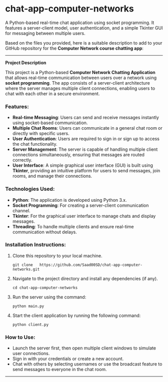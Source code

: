 # chat-app-computer-networks
A Python-based real-time chat application using socket programming. It features a server-client model, user authentication, and a simple Tkinter GUI for messaging between multiple users.


Based on the files you provided, here is a suitable description to add to your GitHub repository for the **Computer Network course chatting app**:

---

**Project Description**

This project is a Python-based **Computer Network Chatting Application** that allows real-time communication between users over a network using **socket programming**. The app consists of a server-client architecture where the server manages multiple client connections, enabling users to chat with each other in a secure environment.

### Features:
- **Real-time Messaging**: Users can send and receive messages instantly using socket-based communication.
- **Multiple Chat Rooms**: Users can communicate in a general chat room or directly with specific users.
- **User Authentication**: Users are required to sign in or sign up to access the chat functionality.
- **Server Management**: The server is capable of handling multiple client connections simultaneously, ensuring that messages are routed correctly.
- **User Interface**: A simple graphical user interface (GUI) is built using **Tkinter**, providing an intuitive platform for users to send messages, join rooms, and manage their connections.

### Technologies Used:
- **Python**: The application is developed using Python 3.x.
- **Socket Programming**: For creating a server-client communication channel.
- **Tkinter**: For the graphical user interface to manage chats and display messages.
- **Threading**: To handle multiple clients and ensure real-time communication without delays.

### Installation Instructions:
1. Clone this repository to your local machine.
   ```
   git clone   https://github.com/Saad00SD/chat-app-computer-networks.git
   ```
2. Navigate to the project directory and install any dependencies (if any).
   ```
   cd chat-app-computer-networks
   ```
3. Run the server using the command:
   ```
   python main.py
   ```
4. Start the client application by running the following command:
   ```
   python client.py
   ```

### How to Use:
- Launch the server first, then open multiple client windows to simulate user connections.
- Sign in with your credentials or create a new account.
- Chat with others by selecting usernames or use the broadcast feature to send messages to everyone in the chat room.

---


